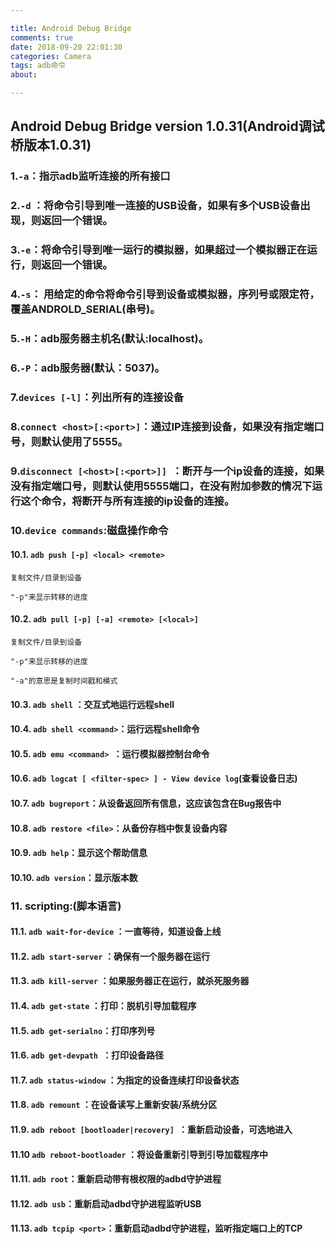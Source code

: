 ```yaml
---

title: Android Debug Bridge
comments: true
date: 2018-09-20 22:01:30
categories: Camera
tags: adb命令
about:

---
```


## Android Debug Bridge version 1.0.31(Android调试桥版本1.0.31)

### 1.`-a`：指示adb监听连接的所有接口

### 2.`-d` ：将命令引导到唯一连接的USB设备，如果有多个USB设备出现，则返回一个错误。

### 3.`-e`：将命令引导到唯一运行的模拟器，如果超过一个模拟器正在运行，则返回一个错误。

### 4.`-s`： 用给定的命令将命令引导到设备或模拟器，序列号或限定符，覆盖ANDROLD_SERIAL(串号)。

### 5.`-H`：adb服务器主机名(默认:localhost)。

### 6.`-P`：adb服务器(默认：5037)。

### 7.`devices [-l]`：列出所有的连接设备

### 8.`connect <host>[:<port>]`：通过IP连接到设备，如果没有指定端口号，则默认使用了5555。

### 9.`disconnect [<host>[:<port>]] `：断开与一个ip设备的连接，如果没有指定端口号，则默认使用5555端口，在没有附加参数的情况下运行这个命令，将断开与所有连接的ip设备的连接。

### 10.`device commands`:磁盘操作命令

#### 10.1. `adb push [-p] <local> <remote>`

```
复制文件/目录到设备

"-p"来显示转移的进度

```

#### 10.2. `adb pull [-p] [-a] <remote> [<local>]`

```
复制文件/目录到设备

"-p"来显示转移的进度

"-a"的意思是复制时间戳和模式

```

#### 10.3. `adb shell` ：交互式地运行远程shell

#### 10.4. `adb shell <command>`：运行远程shell命令

#### 10.5. `adb emu <command> `：运行模拟器控制台命令

#### 10.6. `adb logcat [ <filter-spec> ] - View device log`(查看设备日志)

#### 10.7. `adb bugreport`：从设备返回所有信息，这应该包含在Bug报告中

#### 10.8. `adb restore <file>`：从备份存档中恢复设备内容

#### 10.9. `adb help`：显示这个帮助信息

#### 10.10. `adb version`：显示版本数

### 11. scripting:(脚本语言)

#### 11.1. `adb wait-for-device` ：一直等待，知道设备上线

#### 11.2. `adb start-server` ：确保有一个服务器在运行

#### 11.3. `adb kill-server` ：如果服务器正在运行，就杀死服务器

#### 11.4. `adb get-state` ：打印：脱机引导加载程序

#### 11.5. `adb get-serialno`：打印序列号

#### 11.6. `adb get-devpath `：打印设备路径

#### 11.7. `adb status-window` ：为指定的设备连续打印设备状态

#### 11.8. `adb remount` ：在设备读写上重新安装/系统分区

#### 11.9. `adb reboot [bootloader|recovery] `：重新启动设备，可选地进入

#### 11.10 `adb reboot-bootloader` ：将设备重新引导到引导加载程序中

#### 11.11. `adb root`：重新启动带有根权限的adbd守护进程

#### 11.12. `adb usb`：重新启动adbd守护进程监听USB

#### 11.13. `adb tcpip <port>`：重新启动adbd守护进程，监听指定端口上的TCP
